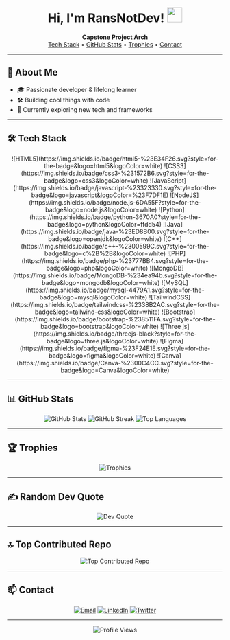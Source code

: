 <!-- Modernized README.md -->

<h1 align="center">Hi, I'm RansNotDev! <img src="https://media.giphy.com/media/hvRJCLFzcasrR4ia7z/giphy.gif" width="35"></h1>

<p align="center">
  <b>Capstone Project Arch</b><br>
  <a href="#tech-stack">Tech Stack</a> • <a href="#github-stats">GitHub Stats</a> • <a href="#trophies">Trophies</a> • <a href="#contact">Contact</a>
</p>

---

## 🚀 About Me

- 🎓 Passionate developer & lifelong learner
- 🛠️ Building cool things with code
- 🌱 Currently exploring new tech and frameworks

---

## 🛠️ Tech Stack
<p align="center">
  <!-- Badges -->
  ![HTML5](https://img.shields.io/badge/html5-%23E34F26.svg?style=for-the-badge&logo=html5&logoColor=white)
  ![CSS3](https://img.shields.io/badge/css3-%231572B6.svg?style=for-the-badge&logo=css3&logoColor=white)
  ![JavaScript](https://img.shields.io/badge/javascript-%23323330.svg?style=for-the-badge&logo=javascript&logoColor=%23F7DF1E)
  ![NodeJS](https://img.shields.io/badge/node.js-6DA55F?style=for-the-badge&logo=node.js&logoColor=white)
  ![Python](https://img.shields.io/badge/python-3670A0?style=for-the-badge&logo=python&logoColor=ffdd54)
  ![Java](https://img.shields.io/badge/java-%23ED8B00.svg?style=for-the-badge&logo=openjdk&logoColor=white)
  ![C++](https://img.shields.io/badge/c++-%2300599C.svg?style=for-the-badge&logo=c%2B%2B&logoColor=white)
  ![PHP](https://img.shields.io/badge/php-%23777BB4.svg?style=for-the-badge&logo=php&logoColor=white)
  ![MongoDB](https://img.shields.io/badge/MongoDB-%234ea94b.svg?style=for-the-badge&logo=mongodb&logoColor=white)
  ![MySQL](https://img.shields.io/badge/mysql-4479A1.svg?style=for-the-badge&logo=mysql&logoColor=white)
  ![TailwindCSS](https://img.shields.io/badge/tailwindcss-%2338B2AC.svg?style=for-the-badge&logo=tailwind-css&logoColor=white)
  ![Bootstrap](https://img.shields.io/badge/bootstrap-%238511FA.svg?style=for-the-badge&logo=bootstrap&logoColor=white)
  ![Three js](https://img.shields.io/badge/threejs-black?style=for-the-badge&logo=three.js&logoColor=white)
  ![Figma](https://img.shields.io/badge/figma-%23F24E1E.svg?style=for-the-badge&logo=figma&logoColor=white)
  ![Canva](https://img.shields.io/badge/Canva-%2300C4CC.svg?style=for-the-badge&logo=Canva&logoColor=white)
</p>

---

## 📊 GitHub Stats
<p align="center">
  <img src="https://github-readme-stats.vercel.app/api?username=RansNotDev&theme=dark&hide_border=false&include_all_commits=false&count_private=false" alt="GitHub Stats"/>
  <img src="https://nirzak-streak-stats.vercel.app/?user=RansNotDev&theme=dark&hide_border=false" alt="GitHub Streak"/>
  <img src="https://github-readme-stats.vercel.app/api/top-langs/?username=RansNotDev&theme=dark&hide_border=false&include_all_commits=false&count_private=false&layout=compact" alt="Top Languages"/>
</p>

---

## 🏆 Trophies
<p align="center">
  <img src="https://github-profile-trophy.vercel.app/?username=RansNotDev&theme=radical&no-frame=false&no-bg=false&margin-w=4" alt="Trophies"/>
</p>

---

## ✍️ Random Dev Quote
<p align="center">
  <img src="https://quotes-github-readme.vercel.app/api?type=horizontal&theme=radical" alt="Dev Quote"/>
</p>

---

## 🔝 Top Contributed Repo
<p align="center">
  <img src="https://github-contributor-stats.vercel.app/api?username=RansNotDev&limit=5&theme=dark&combine_all_yearly_contributions=true" alt="Top Contributed Repo"/>
</p>

---

## 📫 Contact
<p align="center">
  <a href="mailto:your.email@example.com"><img src="https://img.shields.io/badge/email-D14836?style=for-the-badge&logo=gmail&logoColor=white" alt="Email"/></a>
  <a href="https://linkedin.com/in/yourprofile"><img src="https://img.shields.io/badge/linkedin-%230077B5.svg?style=for-the-badge&logo=linkedin&logoColor=white" alt="LinkedIn"/></a>
  <a href="https://twitter.com/yourprofile"><img src="https://img.shields.io/badge/twitter-%231DA1F2.svg?style=for-the-badge&logo=twitter&logoColor=white" alt="Twitter"/></a>
</p>

---
<p align="center">
  <img src="https://visitcount.itsvg.in/api?id=RansNotDev&icon=0&color=0" alt="Profile Views"/>
</p>

<!-- Modernized with ❤️ by RansNotDev -->
